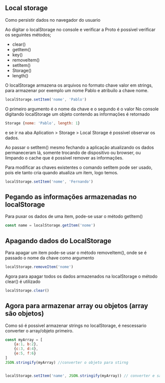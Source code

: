 ## Local storage

Como persistir dados no navegador do usuario 

Ao digitar o localStorage no console e verificar a Proto é possivel verificar os seguintes métodos;

- clear()
- getItem()
- key()
- removeItem()
- setItem()
- Storage()
- length()

O localStorage armazena os arquivos no formato chave valor em strings, para armazenar por exemplo um nome Pablo e atribuilo a chave nome.

```js
localStorage.setItem('nome', 'Pablo')
```
O primeiro argumento é o nome da chave e o segundo é o valor
No console digitando localStorage um objeto contendo as informações é retornado 

```js
Storage {nome: 'Pablo', length: 1}
```
e se ir na aba Aplication > Storage > Local Storage é possivel observar os dados.

Ao passar o setItem() mesmo fechando a aplicação atualizando os dados permaneceram lá, somente trocando de dispositivo ou browser, ou limpando o cache que é possivel remover as informações.

Para modificar as chaves existentes o comando setItem pode ser usado, pois ele tanto cria quando atualiza um item, logo temos.
```js
localStorage.setItem('nome', 'Fernando')
```

## Pegando as informações armazenadas no localStorage
Para puxar os dados de uma item, pode-se usar o método getItem()

```js
const name = localStorage.getItem('nome')
```
## Apagando dados do LocalStorage

Para apagar um item pode-se usar o método removeItem(), onde se é passado o nome da chave como argumento

```js
localStorage.removeItem('nome')
```
Agora para apagar todos os dados armazenados na localStorage o método clear() é utilizado
```js
localStorage.clear()
```
## Agora para armazenar array ou objetos (array são objetos)
Como só é possivel armazenar strings no localStorage, é nescessario converter o array/objeto primeiro.

```js
const myArray = [
    {a:1, b:2},
    {c:3, d:4},
    {e:5, f:6}
]
JSON.stringify(myArray) //converter o objeto para stirng


localStorage.setItem('name', JSON.stringify(myArray)) // converter e salvar na key name o objeto já parseado
```